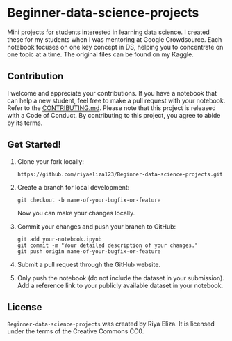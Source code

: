 # Beginner-data-science-projects
Mini projects for students interested in learning data science. I created these for my students when I was mentoring at Google Crowdsource. Each notebook focuses on one key concept in DS, helping you to concentrate on one topic at a time. The original files can be found on my Kaggle.

## Contribution
I welcome and appreciate your contributions. If you have a notebook that can help a new student, feel free to make a pull request with your notebook. Refer to the [CONTRIBUTING.md](https://github.com/riyaeliza123/Beginner-data-science-projects/blob/main/CONTRIBUTING.md#Get-Started!). Please note that this project is released with a Code of Conduct. By contributing to this project, you agree to abide by its terms.

## Get Started!
1. Clone your fork locally:

   ```
   https://github.com/riyaeliza123/Beginner-data-science-projects.git
   ```
2. Create a branch for local development:

   ```
   git checkout -b name-of-your-bugfix-or-feature
   ```

   Now you can make your changes locally.
3. Commit your changes and push your branch to GitHub:

   ```
   git add your-notebook.ipynb
   git commit -m "Your detailed description of your changes."
   git push origin name-of-your-bugfix-or-feature
   ```
4. Submit a pull request through the GitHub website.
5. Only push the notebook (do not include the dataset in your submission). Add a reference link to your publicly available dataset in your notebook.

## License

`Beginner-data-science-projects` was created by Riya Eliza. It is licensed under the terms of the Creative Commons CC0.
